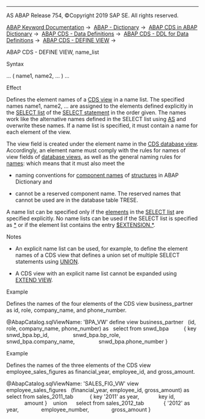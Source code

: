   

* * *

AS ABAP Release 754, ©Copyright 2019 SAP SE. All rights reserved.

[ABAP Keyword Documentation](https://help.sap.com/doc/abapdocu_754_index_htm/7.54/en-US/abenabap.htm) →  [ABAP - Dictionary](https://help.sap.com/doc/abapdocu_754_index_htm/7.54/en-US/abenabap_dictionary.htm) →  [ABAP CDS in ABAP Dictionary](https://help.sap.com/doc/abapdocu_754_index_htm/7.54/en-US/abencds.htm) →  [ABAP CDS - Data Definitions](https://help.sap.com/doc/abapdocu_754_index_htm/7.54/en-US/abenddic_cds_entities.htm) →  [ABAP CDS - DDL for Data Definitions](https://help.sap.com/doc/abapdocu_754_index_htm/7.54/en-US/abencds_f1_ddl_syntax.htm) →  [ABAP CDS - DEFINE VIEW](https://help.sap.com/doc/abapdocu_754_index_htm/7.54/en-US/abencds_f1_define_view.htm) → 

ABAP CDS - DEFINE VIEW, name\_list

Syntax

... ( name1, name2, ... ) ...

Effect

Defines the element names of a [CDS view](https://help.sap.com/doc/abapdocu_754_index_htm/7.54/en-US/abencds_view_glosry.htm "Glossary Entry") in a name list. The specified names name1, name2, ... are assigned to the elements defined explicitly in the [SELECT list](https://help.sap.com/doc/abapdocu_754_index_htm/7.54/en-US/abencds_f1_select_list.htm) of the [SELECT statement](https://help.sap.com/doc/abapdocu_754_index_htm/7.54/en-US/abencds_f1_select_statement.htm) in the order given. The names work like the alternative names defined in the SELECT list using [AS](https://help.sap.com/doc/abapdocu_754_index_htm/7.54/en-US/abencds_f1_select_list_entry.htm) and overwrite these names. If a name list is specified, it must contain a name for each element of the view.

The view field is created under the element name in the [CDS database view](https://help.sap.com/doc/abapdocu_754_index_htm/7.54/en-US/abencds_database_view_glosry.htm "Glossary Entry"). Accordingly, an element name must comply with the rules for names of view fields of [database views](https://help.sap.com/doc/abapdocu_754_index_htm/7.54/en-US/abenddic_database_views.htm), as well as the general naming rules for [names](https://help.sap.com/doc/abapdocu_754_index_htm/7.54/en-US/abencds_general_syntax_rules.htm): which means that it must also meet the

-   naming conventions for [component names](https://help.sap.com/doc/abapdocu_754_index_htm/7.54/en-US/abenddic_structures_tech.htm) of [structures](https://help.sap.com/doc/abapdocu_754_index_htm/7.54/en-US/abenddic_structures.htm) in ABAP Dictionary and

-   cannot be a reserved component name. The reserved names that cannot be used are in the database table TRESE.

A name list can be specified only if the [elements](https://help.sap.com/doc/abapdocu_754_index_htm/7.54/en-US/abencds_f1_select_list_entry.htm) in the [SELECT list](https://help.sap.com/doc/abapdocu_754_index_htm/7.54/en-US/abencds_f1_select_list.htm) are specified explicitly. No name lists can be used if the SELECT list is specified as [\*](https://help.sap.com/doc/abapdocu_754_index_htm/7.54/en-US/abencds_f1_select_list.htm) or if the element list contains the entry [$EXTENSION.\*](https://help.sap.com/doc/abapdocu_754_index_htm/7.54/en-US/abencds_f1_select_list_entry.htm).

Notes

-   An explicit name list can be used, for example, to define the element names of a CDS view that defines a union set of multiple SELECT statements using [UNION](https://help.sap.com/doc/abapdocu_754_index_htm/7.54/en-US/abencds_f1_union.htm).

-   A CDS view with an explicit name list cannot be expanded using [EXTEND VIEW](https://help.sap.com/doc/abapdocu_754_index_htm/7.54/en-US/abencds_f1_extend_view.htm).

Example

Defines the names of the four elements of the CDS view business\_partner as id, role, company\_name, and phone\_number.

@AbapCatalog.sqlViewName: 'BPA\_VW'
define view business\_partner
  (id, role, company\_name, phone\_number) as
  select from snwd\_bpa
         { key snwd\_bpa.bp\_id,
               snwd\_bpa.bp\_role,
               snwd\_bpa.company\_name,
               snwd\_bpa.phone\_number }

Example

Defines the names of the three elements of the CDS view employee\_sales\_figures as financial\_year, employee\_id, and gross\_amount.

@AbapCatalog.sqlViewName: 'SALES\_FIG\_VW'
view employee\_sales\_figures
  (financial\_year, employee\_id, gross\_amount) as
   select from sales\_2011\_tab
          { key '2011' as year,
            key id,
            amount }
   union
     select from sales\_2012\_tab
            { '2012' as year,
              employee\_number,
              gross\_amount }